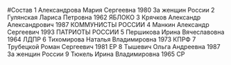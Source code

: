 #Состав
1 Александрова Мария Сергеевна 1980 За женщин России
2 Гулянская Лариса Петровна 1962 ЯБЛОКО
3 Крячков Александр Александрович 1987 КОММУНИСТЫ РОССИИ
4 Манкин Александр Сергеевич 1993 ПАТРИОТЫ РОССИИ
5 Першикова Ирина Вячеславовна 1964 ЛДПР
6 Тихомирова Наталья Владимировна 1973 КПРФ
7 Трубецкой Роман Сергеевич 1981 ЕР
8 Тышевич Ольга Андреевна 1987 За женщин России
9 Тюкель Ирина Владимировна 1965 СР
